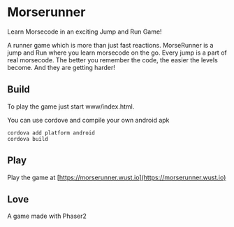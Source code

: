 # Morserunner

Learn Morsecode in an exciting Jump and Run Game!

A runner game which is more than just fast reactions.
MorseRunner is a jump and Run where you learn morsecode on the go. Every jump is a part of real morsecode.
The better you remember the code, the easier the levels become. And they are getting harder!

## Build

To play the game just start www/index.html.

You can use cordove and compile your own android apk

```
cordova add platform android
cordova build
```

## Play

Play the game at [https://morserunner.wust.io](https://morserunner.wust.io)

## Love

A game made with Phaser2
